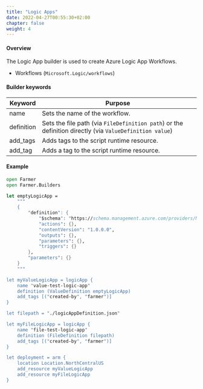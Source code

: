 ```yaml
---
title: "Logic Apps"
date: 2022-04-27T00:55:30+02:00
chapter: false
weight: 4
---
```


#### Overview
The Logic App builder is used to create Azure Logic App Workflows.

* Workflows (`Microsoft.Logic/workflows`)

#### Builder keywords
| Keyword | Purpose |
|-|-|
| name | Sets the name of the workflow. |
| definition | Sets the file path (via `FileDefinition path`) or the definition directly (via `ValueDefinition value`) |
| add_tags | Adds tags to the script runtime resource. |
| add_tag | Adds a tag to the script runtime resource. |

#### Example

```fsharp
open Farmer
open Farmer.Builders

let emptyLogicApp =
    """
    {
        "definition": {
            "$schema": "https://schema.management.azure.com/providers/Microsoft.Logic/schemas/2016-06-01/workflowdefinition.json#",
            "actions": {},
            "contentVersion": "1.0.0.0",
            "outputs": {},
            "parameters": {},
            "triggers": {}
        },
        "parameters": {}
    }
    """

let myValueLogicApp = logicApp {
    name "value-test-logic-app"
    definition (ValueDefinition emptyLogicApp)
    add_tags [("created-by", "farmer")]
}

let filepath = "./logicAppDefinition.json"

let myFileLogicApp = logicApp {
    name "file-test-logic-app"
    definition (FileDefinition filepath)
    add_tags [("created-by", "farmer")]
}

let deployment = arm {
    location Location.NorthCentralUS
    add_resource myValueLogicApp
    add_resource myFileLogicApp
}
```